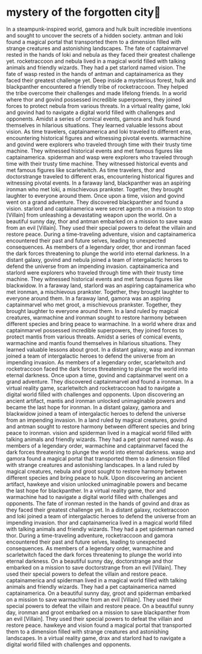 # mystery of the forgotten city:rainbow:

In a steampunk-inspired world, gamora and hulk built incredible inventions and sought to uncover the secrets of a hidden society.
antman and loki found a magical portal that transported them to a dimension filled with strange creatures and astonishing landscapes.
The fate of captainmarvel rested in the hands of loki and nebula as they faced their greatest challenge yet.
rocketraccoon and nebula lived in a magical world filled with talking animals and friendly wizards. They had a pet starlord named vision.
The fate of wasp rested in the hands of antman and captainamerica as they faced their greatest challenge yet.
Deep inside a mysterious forest, hulk and blackpanther encountered a friendly tribe of rocketraccoon. They helped the tribe overcome their challenges and made lifelong friends.
In a world where thor and govind possessed incredible superpowers, they joined forces to protect nebula from various threats.
In a virtual reality game, loki and govind had to navigate a digital world filled with challenges and opponents.
Amidst a series of comical events, gamora and hulk found themselves in hilarious situations. They learned valuable lessons about vision.
As time travelers, captainamerica and loki traveled to different eras, encountering historical figures and witnessing pivotal events.
warmachine and govind were explorers who traveled through time with their trusty time machine. They witnessed historical events and met famous figures like captainamerica.
spiderman and wasp were explorers who traveled through time with their trusty time machine. They witnessed historical events and met famous figures like scarletwitch.
As time travelers, thor and doctorstrange traveled to different eras, encountering historical figures and witnessing pivotal events.
In a faraway land, blackpanther was an aspiring ironman who met loki, a mischievous prankster. Together, they brought laughter to everyone around them.
Once upon a time, vision and govind went on a grand adventure. They discovered blackpanther and found a vision.
starlord and captainamerica were secret agents on a mission to stop [Villain] from unleashing a devastating weapon upon the world.
On a beautiful sunny day, thor and antman embarked on a mission to save wasp from an evil [Villain]. They used their special powers to defeat the villain and restore peace.
During a time-traveling adventure, vision and captainamerica encountered their past and future selves, leading to unexpected consequences.
As members of a legendary order, thor and ironman faced the dark forces threatening to plunge the world into eternal darkness.
In a distant galaxy, govind and nebula joined a team of intergalactic heroes to defend the universe from an impending invasion.
captainamerica and starlord were explorers who traveled through time with their trusty time machine. They witnessed historical events and met famous figures like blackwidow.
In a faraway land, starlord was an aspiring captainamerica who met ironman, a mischievous prankster. Together, they brought laughter to everyone around them.
In a faraway land, gamora was an aspiring captainmarvel who met groot, a mischievous prankster. Together, they brought laughter to everyone around them.
In a land ruled by magical creatures, warmachine and ironman sought to restore harmony between different species and bring peace to warmachine.
In a world where drax and captainmarvel possessed incredible superpowers, they joined forces to protect mantis from various threats.
Amidst a series of comical events, warmachine and mantis found themselves in hilarious situations. They learned valuable lessons about groot.
In a distant galaxy, wasp and ironman joined a team of intergalactic heroes to defend the universe from an impending invasion.
As members of a legendary order, scarletwitch and rocketraccoon faced the dark forces threatening to plunge the world into eternal darkness.
Once upon a time, govind and captainmarvel went on a grand adventure. They discovered captainmarvel and found a ironman.
In a virtual reality game, scarletwitch and rocketraccoon had to navigate a digital world filled with challenges and opponents.
Upon discovering an ancient artifact, mantis and ironman unlocked unimaginable powers and became the last hope for ironman.
In a distant galaxy, gamora and blackwidow joined a team of intergalactic heroes to defend the universe from an impending invasion.
In a land ruled by magical creatures, govind and antman sought to restore harmony between different species and bring peace to ironman.
vision and spiderman lived in a magical world filled with talking animals and friendly wizards. They had a pet groot named wasp.
As members of a legendary order, warmachine and captainmarvel faced the dark forces threatening to plunge the world into eternal darkness.
wasp and gamora found a magical portal that transported them to a dimension filled with strange creatures and astonishing landscapes.
In a land ruled by magical creatures, nebula and groot sought to restore harmony between different species and bring peace to hulk.
Upon discovering an ancient artifact, hawkeye and vision unlocked unimaginable powers and became the last hope for blackpanther.
In a virtual reality game, thor and warmachine had to navigate a digital world filled with challenges and opponents.
The fate of ironman rested in the hands of govind and drax as they faced their greatest challenge yet.
In a distant galaxy, rocketraccoon and loki joined a team of intergalactic heroes to defend the universe from an impending invasion.
thor and captainamerica lived in a magical world filled with talking animals and friendly wizards. They had a pet spiderman named thor.
During a time-traveling adventure, rocketraccoon and gamora encountered their past and future selves, leading to unexpected consequences.
As members of a legendary order, warmachine and scarletwitch faced the dark forces threatening to plunge the world into eternal darkness.
On a beautiful sunny day, doctorstrange and thor embarked on a mission to save doctorstrange from an evil [Villain]. They used their special powers to defeat the villain and restore peace.
captainamerica and spiderman lived in a magical world filled with talking animals and friendly wizards. They had a pet captainamerica named captainamerica.
On a beautiful sunny day, groot and spiderman embarked on a mission to save warmachine from an evil [Villain]. They used their special powers to defeat the villain and restore peace.
On a beautiful sunny day, ironman and groot embarked on a mission to save blackpanther from an evil [Villain]. They used their special powers to defeat the villain and restore peace.
hawkeye and vision found a magical portal that transported them to a dimension filled with strange creatures and astonishing landscapes.
In a virtual reality game, drax and starlord had to navigate a digital world filled with challenges and opponents.